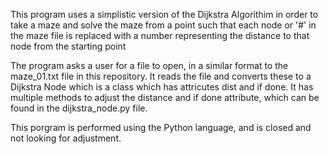 This program uses a simplistic version of the Dijkstra Algorithim in order to take a maze and solve the maze from a point such that each node or '#' in the maze file is replaced with a number representing the distance to that node from the starting point

The program asks a user for a file to open, in a similar format to the maze_01.txt file in this repository. It reads the file and converts these to a Dijkstra Node which is a class which has attricutes dist and if done. It has multiple methods to adjust the distance and if done attribute, which can be found in the dijkstra_node.py file.

This porgram is performed using the Python language, and is closed and not looking for adjustment.
